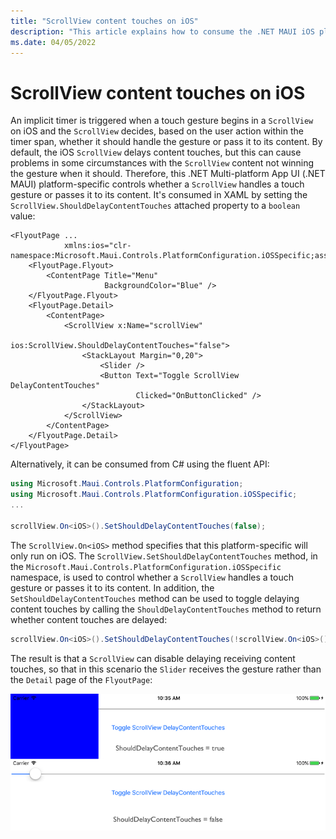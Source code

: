 ```yaml
---
title: "ScrollView content touches on iOS"
description: "This article explains how to consume the .NET MAUI iOS platform-specific that controls whether a ScrollView handles a touch gesture or passes it to its content."
ms.date: 04/05/2022
---
```


# ScrollView content touches on iOS

An implicit timer is triggered when a touch gesture begins in a `ScrollView` on iOS and the `ScrollView` decides, based on the user action within the timer span, whether it should handle the gesture or pass it to its content. By default, the iOS `ScrollView` delays content touches, but this can cause problems in some circumstances with the `ScrollView` content not winning the gesture when it should. Therefore, this .NET Multi-platform App UI (.NET MAUI) platform-specific controls whether a `ScrollView` handles a touch gesture or passes it to its content. It's consumed in XAML by setting the `ScrollView.ShouldDelayContentTouches` attached property to a `boolean` value:

```xaml
<FlyoutPage ...
            xmlns:ios="clr-namespace:Microsoft.Maui.Controls.PlatformConfiguration.iOSSpecific;assembly=Microsoft.Maui.Controls">
    <FlyoutPage.Flyout>
        <ContentPage Title="Menu"
                     BackgroundColor="Blue" />
    </FlyoutPage.Flyout>
    <FlyoutPage.Detail>
        <ContentPage>
            <ScrollView x:Name="scrollView"
                        ios:ScrollView.ShouldDelayContentTouches="false">
                <StackLayout Margin="0,20">
                    <Slider />
                    <Button Text="Toggle ScrollView DelayContentTouches"
                            Clicked="OnButtonClicked" />
                </StackLayout>
            </ScrollView>
        </ContentPage>
    </FlyoutPage.Detail>
</FlyoutPage>
```

Alternatively, it can be consumed from C# using the fluent API:

```csharp
using Microsoft.Maui.Controls.PlatformConfiguration;
using Microsoft.Maui.Controls.PlatformConfiguration.iOSSpecific;
...

scrollView.On<iOS>().SetShouldDelayContentTouches(false);
```

The `ScrollView.On<iOS>` method specifies that this platform-specific will only run on iOS. The `ScrollView.SetShouldDelayContentTouches` method, in the `Microsoft.Maui.Controls.PlatformConfiguration.iOSSpecific` namespace, is used to control whether a `ScrollView` handles a touch gesture or passes it to its content. In addition, the `SetShouldDelayContentTouches` method can be used to toggle delaying content touches by calling the `ShouldDelayContentTouches` method to return whether content touches are delayed:

```csharp
scrollView.On<iOS>().SetShouldDelayContentTouches(!scrollView.On<iOS>().ShouldDelayContentTouches());
```

The result is that a `ScrollView` can disable delaying receiving content touches, so that in this scenario the `Slider` receives the gesture rather than the `Detail` page of the `FlyoutPage`:

![ScrollView Delay Content Touches Platform-Specific](media/scrollview-content-touches/scrollview-delay-content-touches.png)
